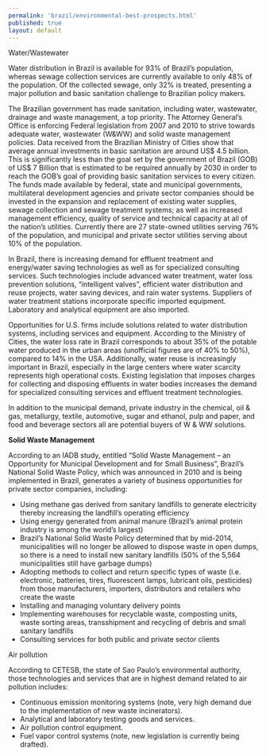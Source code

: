 ```yaml
---
permalink: 'brazil/environmental-best-prospects.html'
published: true
layout: default
---
```

Water/Wastewater

Water distribution in Brazil is available for 93% of Brazil’s population, whereas sewage collection services are currently available to only 48% of the population. Of the collected sewage, only 32% is treated, presenting a major pollution and basic sanitation challenge to Brazilian policy makers.

The Brazilian government has made sanitation, including water, wastewater, drainage and waste management, a top priority. The Attorney General’s Office is enforcing Federal legislation from 2007 and 2010 to strive towards adequate water, wastewater (W&WW) and solid waste management policies. Data received from the Brazilian Ministry of Cities show that average annual investments in basic sanitation are around US$ 4.5 billion. This is significantly less than the goal set by the government of Brazil (GOB) of US$ 7 Billion that is estimated to be required annually by 2030 in order to reach the GOB’s goal of providing basic sanitation services to every citizen. The funds made available by federal, state and municipal governments, multilateral development agencies and private sector companies should be invested in the expansion and replacement of existing water supplies, sewage collection and sewage treatment systems; as well as increased management efficiency, quality of service and technical capacity at all of the nation’s utilities. Currently there are 27 state-owned utilities serving 76% of the population, and municipal and private sector utilities serving about 10% of the population.

In Brazil, there is increasing demand for effluent treatment and energy/water saving technologies as well as for specialized consulting services. Such technologies include advanced water treatment, water loss prevention solutions, “intelligent valves”, efficient water distribution and reuse projects, water saving devices, and rain water systems. Suppliers of water treatment stations incorporate specific imported equipment. Laboratory and analytical equipment are also imported.

Opportunities for U.S. firms include solutions related to water distribution systems, including services and equipment. According to the Ministry of Cities, the water loss rate in Brazil corresponds to about 35% of the potable water produced in the urban areas (unofficial figures are of 40% to 50%), compared to 14% in the USA. Additionally, water reuse is increasingly important in Brazil, especially in the large centers where water scarcity represents high operational costs. Existing legislation that imposes charges for collecting and disposing effluents in water bodies increases the demand for specialized consulting services and effluent treatment technologies.

In addition to the municipal demand, private industry in the chemical, oil & gas, metallurgy, textile, automotive, sugar and ethanol, pulp and paper, and food and beverage sectors all are potential buyers of W & WW solutions.

**Solid Waste Management**

According to an IADB study, entitled “Solid Waste Management – an Opportunity for Municipal Development and for Small Business”, Brazil’s National Solid Waste Policy, which was announced in 2010 and is being implemented in Brazil, generates a variety of business opportunities for private sector companies, including:

- Using methane gas derived from sanitary landfills to generate electricity thereby increasing the landfill’s operating efficiency 
- Using energy generated from animal manure (Brazil’s animal protein industry is among the world’s largest) 
- Brazil’s National Solid Waste Policy determined that by mid-2014, municipalities will no longer be allowed to dispose waste in open dumps, so there is a need to install new sanitary landfills (50% of the 5,564 municipalities still have garbage dumps)
- Adopting methods to collect and return specific types of waste (i.e. electronic, batteries, tires, fluorescent lamps, lubricant oils, pesticides) from those manufacturers, importers, distributors and retailers who create the waste
- Installing and managing voluntary delivery points 
- Implementing warehouses for recyclable waste, composting units, waste sorting areas, transshipment and recycling of debris and small sanitary landfills 
- Consulting services for both public and private sector clients

Air pollution

According to CETESB, the state of Sao Paulo’s environmental authority, those technologies and services that are in highest demand related to air pollution includes:

- Continuous emission monitoring systems (note, very high demand due to the implementation of new waste incinerators). 
- Analytical and laboratory testing goods and services. 
- Air pollution control equipment. 
- Fuel vapor control systems (note, new legislation is currently being drafted).
